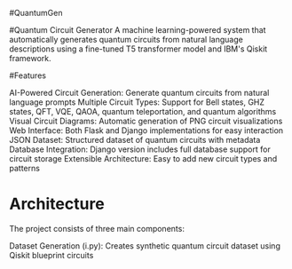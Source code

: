 #QuantumGen

#Quantum Circuit Generator
A machine learning-powered system that automatically generates quantum circuits from natural language descriptions using a fine-tuned T5 transformer model and IBM's Qiskit framework.

#Features

AI-Powered Circuit Generation: Generate quantum circuits from natural language prompts
Multiple Circuit Types: Support for Bell states, GHZ states, QFT, VQE, QAOA, quantum teleportation, and quantum algorithms
Visual Circuit Diagrams: Automatic generation of PNG circuit visualizations
Web Interface: Both Flask and Django implementations for easy interaction
JSON Dataset: Structured dataset of quantum circuits with metadata
Database Integration: Django version includes full database support for circuit storage
Extensible Architecture: Easy to add new circuit types and patterns

# Architecture
The project consists of three main components:

Dataset Generation (i.py): Creates synthetic quantum circuit dataset using Qiskit blueprint circuits
